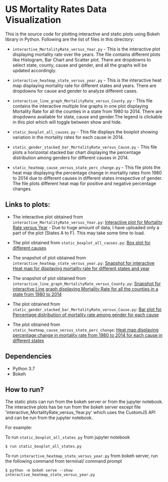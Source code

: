 # US Mortality Rates Data Visualization

This is the source code for plotting interactive and static plots using Bokeh library in Python. Following are the list of files in this directory:

* `interactive_MortalityRate_versus_Year.py` - This is the interactive plot displaying mortality rate over the years. The file contains different plots like Histogram, Bar Chart and Scatter plot. There are dropdowns to select state, county, cause and gender, and all the graphs will be updated accordingly.

* `interactive_heatmap_state_versus_year.py` - This is the interactive heat map displaying mortality rate for different states and years. There are dropdowns for cause and gender to analyze different cases.

* `interactive_line_graph_MortalityRate_versus_County.py` - This file contains the interactive multiple line graphs in one plot displaying Mortality Rate for all the counties in a state from 1980 to 2014. There are dropdowns avaliable for state, cause and gender.The legend is clickable in this plot which will toggle between show and hide.

* `static_boxplot_all_causes.py` - This file displays the boxplot showing variation in the mortality rates for each cause in 2014.

* `static_gender_stacked_bar_MortalityRate_versus_Cause.py` - This file plots a horizontal stacked bar chart displaying the percentage distribution among genders for different causes in 2014.

* `static_heatmap_cause_versus_state_perc_change.py` - This file plots the heat map displaying the percentage change in mortality rates from 1980 to 2014 due to different causes in different states irrespective of gender. The file plots different heat map for positive and negative percentage changes.

## Links to plots:

* The interactive plot obtained from `interactive_MortalityRate_versus_Year.py`: [Interactive plot for Mortality Rate versus Year](http://gautambathla.com/data_visualization/STATES_A_TO_F.html) - Due to huge amount of data, I have uploaded only a part of the plot (States A to F). This may take some time to load.

* The plot obtained from `static_boxplot_all_causes.py`: [Box plot for different causes](http://gautambathla.com/data_visualization/static_boxplot_all_states.html)

* The snapshot of plot obtained from `interactive_heatmap_state_versus_year.py`: [Snapshot for interactive Heat map for displaying mortality rate for different states and year](http:gautambathla.com/data_visualization/Snapshot_interactive_heatmap.png)

* The snapshot of plot obtained from `interactive_line_graph_MortalityRate_versus_County.py`: [Snapshot for interactive Line graph displaying Mortality Rate for all the counties in a state from 1980 to 2014](http:gautambathla.com/data_visualization/Snapshot_interactive_line_graph.png)

* The plot obtained from `static_gender_stacked_bar_MortalityRate_versus_Cause.py`: [Bar plot for Percentage distribution of mortality rate among gender for each cause](http://gautambathla.com/data_visualization/static_gender_stacked_bar_MortalityRate_versus_Cause.html)

* The plot obtained from `static_heatmap_cause_versus_state_perc_change`: [Heat map displaying percentage change in mortality rate from 1980 to 2014 for each cause in different states](http://gautambathla.com/data_visualization/static_heatmap_cause_versus_state_perc_change.html)

## Dependencies

* Python 3.7
* Bokeh

## How to run?

The static plots can run from the bokeh server or from the jupyter notebook. The interactive plots has be run from the bokeh server except file 'interactive_MortalityRate_versus_Year.py' which uses the CustomJS API and can be run from the jupyter notebook.

For example: 

To run `static_boxplot_all_states.py` from jupyter notebook
```shell
$ run static_boxplot_all_states.py
```
To run `interactive_heatmap_state_versus_year.py` from bokeh server, run the following command from terminal/ command prompt
```shell
$ python -m bokeh serve --show interactive_heatmap_state_versus_year.py
```
